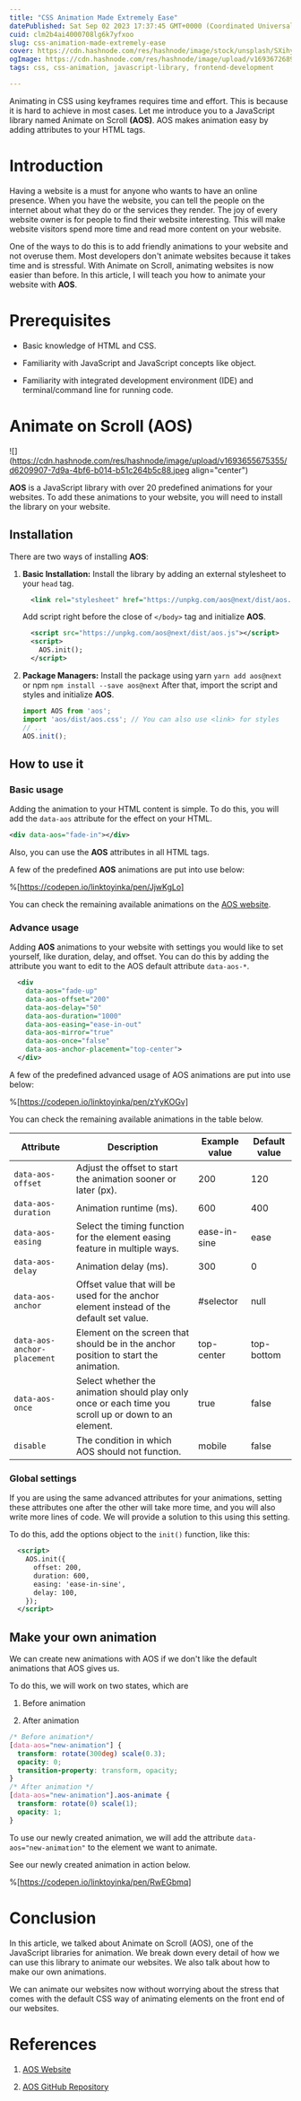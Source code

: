 ```yaml
---
title: "CSS Animation Made Extremely Ease"
datePublished: Sat Sep 02 2023 17:37:45 GMT+0000 (Coordinated Universal Time)
cuid: clm2b4ai4000708lg6k7yfxoo
slug: css-animation-made-extremely-ease
cover: https://cdn.hashnode.com/res/hashnode/image/stock/unsplash/SXihyA4oEJs/upload/049716baaff45feaf660b66438b32b73.jpeg
ogImage: https://cdn.hashnode.com/res/hashnode/image/upload/v1693672689108/1643cb6a-fffd-4d4e-ad47-7a870d37e66b.jpeg
tags: css, css-animation, javascript-library, frontend-development

---
```


Animating in CSS using keyframes requires time and effort. This is because it is hard to achieve in most cases. Let me introduce you to a JavaScript library named Animate on Scroll **(AOS)**. AOS makes animation easy by adding attributes to your HTML tags.

# Introduction

Having a website is a must for anyone who wants to have an online presence. When you have the website, you can tell the people on the internet about what they do or the services they render. The joy of every website owner is for people to find their website interesting. This will make website visitors spend more time and read more content on your website.

One of the ways to do this is to add friendly animations to your website and not overuse them. Most developers don't animate websites because it takes time and is stressful. With Animate on Scroll, animating websites is now easier than before. In this article, I will teach you how to animate your website with **AOS**.

# **Prerequisites**

* Basic knowledge of HTML and CSS.
    
* Familiarity with JavaScript and JavaScript concepts like object.
    
* Familiarity with integrated development environment (IDE) and terminal/command line for running code.
    

# Animate on Scroll (AOS)

![](https://cdn.hashnode.com/res/hashnode/image/upload/v1693655675355/d6209907-7d9a-4bf6-b014-b51c264b5c88.jpeg align="center")

**AOS** is a JavaScript library with over 20 predefined animations for your websites. To add these animations to your website, you will need to install the library on your website.

## Installation

There are two ways of installing **AOS**:

1. **Basic Installation:** Install the library by adding an external stylesheet to your `head` tag.
    
    ```xml
      <link rel="stylesheet" href="https://unpkg.com/aos@next/dist/aos.css" />
    ```
    
    Add script right before the close of `</body>` tag and initialize **AOS**.
    
    ```xml
      <script src="https://unpkg.com/aos@next/dist/aos.js"></script>
      <script>
        AOS.init();
      </script>
    ```
    
2. **Package Managers:** Install the package using yarn `yarn add aos@next` or npm `npm install --save aos@next` After that, import the script and styles and initialize **AOS**.
    
    ```javascript
    import AOS from 'aos';
    import 'aos/dist/aos.css'; // You can also use <link> for styles
    // ..
    AOS.init();
    ```
    

## How to use it

### **Basic usage**

Adding the animation to your HTML content is simple. To do this, you will add the `data-aos` attribute for the effect on your HTML.

```xml
<div data-aos="fade-in"></div>
```

Also, you can use the **AOS** attributes in all HTML tags.

A few of the predefined **AOS** animations are put into use below:

%[https://codepen.io/linktoyinka/pen/JjwKgLo] 

You can check the remaining available animations on the [AOS website](https://michalsnik.github.io/aos/).

### Advance usage

Adding **AOS** animations to your website with settings you would like to set yourself, like duration, delay, and offset. You can do this by adding the attribute you want to edit to the AOS default attribute `data-aos-*`.

```xml
  <div
    data-aos="fade-up"
    data-aos-offset="200"
    data-aos-delay="50"
    data-aos-duration="1000"
    data-aos-easing="ease-in-out"
    data-aos-mirror="true"
    data-aos-once="false"
    data-aos-anchor-placement="top-center">
  </div>
```

A few of the predefined advanced usage of AOS animations are put into use below:

%[https://codepen.io/linktoyinka/pen/zYyKOGv] 

You can check the remaining available animations in the table below.

| **Attribute** | **Description** | **Example value** | **Default value** |
| --- | --- | --- | --- |
| `data-aos-offset` | Adjust the offset to start the animation sooner or later (px). | 200 | 120 |
| `data-aos-duration` | Animation runtime (ms). | 600 | 400 |
| `data-aos-easing` | Select the timing function for the element easing feature in multiple ways. | ease-in-sine | ease |
| `data-aos-delay` | Animation delay (ms). | 300 | 0 |
| `data-aos-anchor` | Offset value that will be used for the anchor element instead of the default set value. | #selector | null |
| `data-aos-anchor-placement` | Element on the screen that should be in the anchor position to start the animation. | top-center | top-bottom |
| `data-aos-once` | Select whether the animation should play only once or each time you scroll up or down to an element. | true | false |
| `disable` | The condition in which AOS should not function. | mobile | false |

### Global settings

If you are using the same advanced attributes for your animations, setting these attributes one after the other will take more time, and you will also write more lines of code. We will provide a solution to this using this setting.

To do this, add the options object to the `init()` function, like this:

```xml
  <script>
    AOS.init({
      offset: 200,
      duration: 600,
      easing: 'ease-in-sine',
      delay: 100,
    });
  </script>
```

## Make your own animation

We can create new animations with AOS if we don't like the default animations that AOS gives us.

To do this, we will work on two states, which are

1. Before animation
    
2. After animation
    

```css
/* Before animation*/
[data-aos="new-animation"] {
  transform: rotate(300deg) scale(0.3);
  opacity: 0;
  transition-property: transform, opacity;
}
/* After animation */
[data-aos="new-animation"].aos-animate {
  transform: rotate(0) scale(1);
  opacity: 1;
}
```

To use our newly created animation, we will add the attribute `data-aos="new-animation"` to the element we want to animate.

See our newly created animation in action below.

%[https://codepen.io/linktoyinka/pen/RwEGbmq] 

# Conclusion

In this article, we talked about Animate on Scroll (AOS), one of the JavaScript libraries for animation. We break down every detail of how we can use this library to animate our websites. We also talk about how to make our own animations.

We can animate our websites now without worrying about the stress that comes with the default CSS way of animating elements on the front end of our websites.

# References

1. [AOS Website](https://michalsnik.github.io/aos/)
    
2. [AOS GitHub Repository](https://github.com/michalsnik/aos)